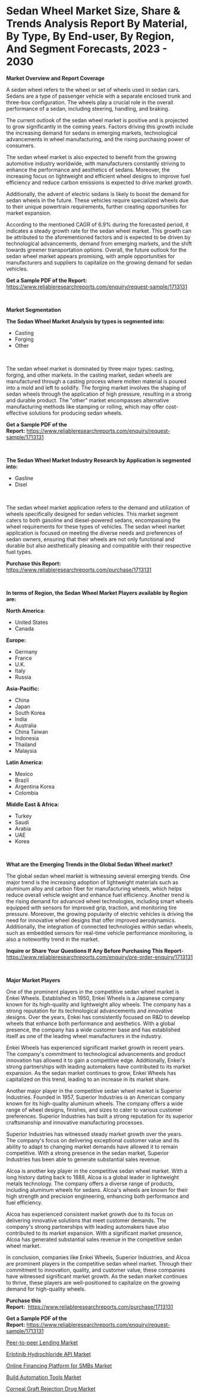 <p><h1>Sedan Wheel Market Size, Share & Trends Analysis Report By Material, By Type, By End-user, By Region, And Segment Forecasts, 2023 - 2030</h1></p><p><strong>Market Overview and Report Coverage</strong></p>
<p><p>A sedan wheel refers to the wheel or set of wheels used in sedan cars. Sedans are a type of passenger vehicle with a separate enclosed trunk and three-box configuration. The wheels play a crucial role in the overall performance of a sedan, including steering, handling, and braking.</p><p>The current outlook of the sedan wheel market is positive and is projected to grow significantly in the coming years. Factors driving this growth include the increasing demand for sedans in emerging markets, technological advancements in wheel manufacturing, and the rising purchasing power of consumers.</p><p>The sedan wheel market is also expected to benefit from the growing automotive industry worldwide, with manufacturers constantly striving to enhance the performance and aesthetics of sedans. Moreover, the increasing focus on lightweight and efficient wheel designs to improve fuel efficiency and reduce carbon emissions is expected to drive market growth.</p><p>Additionally, the advent of electric sedans is likely to boost the demand for sedan wheels in the future. These vehicles require specialized wheels due to their unique powertrain requirements, further creating opportunities for market expansion.</p><p>According to the mentioned CAGR of 6.9% during the forecasted period, it indicates a steady growth rate for the sedan wheel market. This growth can be attributed to the aforementioned factors and is expected to be driven by technological advancements, demand from emerging markets, and the shift towards greener transportation options. Overall, the future outlook for the sedan wheel market appears promising, with ample opportunities for manufacturers and suppliers to capitalize on the growing demand for sedan vehicles.</p></p>
<p><strong>Get a Sample PDF of the Report:</strong> <a href="https://www.reliableresearchreports.com/enquiry/request-sample/1713131">https://www.reliableresearchreports.com/enquiry/request-sample/1713131</a></p>
<p>&nbsp;</p>
<p><strong>Market Segmentation</strong></p>
<p><strong>The Sedan Wheel Market Analysis by types is segmented into:</strong></p>
<p><ul><li>Casting</li><li>Forging</li><li>Other</li></ul></p>
<p>&nbsp;</p>
<p><p>The sedan wheel market is dominated by three major types: casting, forging, and other markets. In the casting market, sedan wheels are manufactured through a casting process where molten material is poured into a mold and left to solidify. The forging market involves the shaping of sedan wheels through the application of high pressure, resulting in a strong and durable product. The "other" market encompasses alternative manufacturing methods like stamping or rolling, which may offer cost-effective solutions for producing sedan wheels.</p></p>
<p><strong>Get a Sample PDF of the Report:</strong>&nbsp;<a href="https://www.reliableresearchreports.com/enquiry/request-sample/1713131">https://www.reliableresearchreports.com/enquiry/request-sample/1713131</a></p>
<p>&nbsp;</p>
<p><strong>The Sedan Wheel Market Industry Research by Application is segmented into:</strong></p>
<p><ul><li>Gasline</li><li>Disel</li></ul></p>
<p>&nbsp;</p>
<p><p>The sedan wheel market application refers to the demand and utilization of wheels specifically designed for sedan vehicles. This market segment caters to both gasoline and diesel-powered sedans, encompassing the wheel requirements for these types of vehicles. The sedan wheel market application is focused on meeting the diverse needs and preferences of sedan owners, ensuring that their wheels are not only functional and durable but also aesthetically pleasing and compatible with their respective fuel types.</p></p>
<p><strong>Purchase this Report:</strong>&nbsp; <a href="https://www.reliableresearchreports.com/purchase/1713131">https://www.reliableresearchreports.com/purchase/1713131</a></p>
<p>&nbsp;</p>
<p><strong>In terms of Region, the Sedan Wheel Market Players available by Region are:</strong></p>
<p>
    <p> <strong> North America: </strong>
        <ul>
            <li>United States</li>
            <li>Canada</li>
        </ul>
        </p> 
    <p> <strong> Europe: </strong>
        <ul>
            <li>Germany</li>
            <li>France</li>
            <li>U.K.</li>
            <li>Italy</li>
            <li>Russia</li>
        </ul>
        </p> 
    <p> <strong> Asia-Pacific: </strong>
        <ul>
            <li>China</li>
            <li>Japan</li>
            <li>South Korea</li>
            <li>India</li>
            <li>Australia</li>
            <li>China Taiwan</li>
            <li>Indonesia</li>
            <li>Thailand</li>
            <li>Malaysia</li>
        </ul>
        </p> 
    <p> <strong> Latin America: </strong>
        <ul>
            <li>Mexico</li>
            <li>Brazil</li>
            <li>Argentina Korea</li>
            <li>Colombia</li>
        </ul>
        </p> 
    <p> <strong> Middle East & Africa: </strong>
        <ul>
            <li>Turkey</li>
            <li>Saudi</li>
            <li>Arabia</li>
            <li>UAE</li>
            <li>Korea</li>
        </ul>
    </p>
    </p>
<p>&nbsp;</p>
<p><strong>What are the Emerging Trends in the Global Sedan Wheel market?</strong></p>
<p><p>The global sedan wheel market is witnessing several emerging trends. One major trend is the increasing adoption of lightweight materials such as aluminum alloy and carbon fiber for manufacturing wheels, which helps reduce overall vehicle weight and enhance fuel efficiency. Another trend is the rising demand for advanced wheel technologies, including smart wheels equipped with sensors for improved grip, traction, and monitoring tire pressure. Moreover, the growing popularity of electric vehicles is driving the need for innovative wheel designs that offer improved aerodynamics. Additionally, the integration of connected technologies within sedan wheels, such as embedded sensors for real-time vehicle performance monitoring, is also a noteworthy trend in the market.</p></p>
<p><strong>Inquire or Share Your Questions If Any Before Purchasing This Report</strong>- <a href="https://www.reliableresearchreports.com/enquiry/pre-order-enquiry/1713131">https://www.reliableresearchreports.com/enquiry/pre-order-enquiry/1713131</a></p>
<p>&nbsp;</p>
<p><strong>Major Market Players</strong></p>
<p><p>One of the prominent players in the competitive sedan wheel market is Enkei Wheels. Established in 1950, Enkei Wheels is a Japanese company known for its high-quality and lightweight alloy wheels. The company has a strong reputation for its technological advancements and innovative designs. Over the years, Enkei has consistently focused on R&D to develop wheels that enhance both performance and aesthetics. With a global presence, the company has a wide customer base and has established itself as one of the leading wheel manufacturers in the industry.</p><p>Enkei Wheels has experienced significant market growth in recent years. The company's commitment to technological advancements and product innovation has allowed it to gain a competitive edge. Additionally, Enkei's strong partnerships with leading automakers have contributed to its market expansion. As the sedan market continues to grow, Enkei Wheels has capitalized on this trend, leading to an increase in its market share.</p><p>Another major player in the competitive sedan wheel market is Superior Industries. Founded in 1957, Superior Industries is an American company known for its high-quality aluminum wheels. The company offers a wide range of wheel designs, finishes, and sizes to cater to various customer preferences. Superior Industries has built a strong reputation for its superior craftsmanship and innovative manufacturing processes.</p><p>Superior Industries has witnessed steady market growth over the years. The company's focus on delivering exceptional customer value and its ability to adapt to changing market demands have allowed it to remain competitive. With a strong presence in the sedan market, Superior Industries has been able to generate substantial sales revenue.</p><p>Alcoa is another key player in the competitive sedan wheel market. With a long history dating back to 1888, Alcoa is a global leader in lightweight metals technology. The company offers a diverse range of products, including aluminum wheels for sedans. Alcoa's wheels are known for their high strength and precision engineering, enhancing both performance and fuel efficiency.</p><p>Alcoa has experienced consistent market growth due to its focus on delivering innovative solutions that meet customer demands. The company's strong partnerships with leading automakers have also contributed to its market expansion. With a significant market presence, Alcoa has generated substantial sales revenue in the competitive sedan wheel market.</p><p>In conclusion, companies like Enkei Wheels, Superior Industries, and Alcoa are prominent players in the competitive sedan wheel market. Through their commitment to innovation, quality, and customer value, these companies have witnessed significant market growth. As the sedan market continues to thrive, these players are well-positioned to capitalize on the growing demand for high-quality wheels.</p></p>
<p><strong>Purchase this Report:</strong>&nbsp;&nbsp;<a href="https://www.reliableresearchreports.com/purchase/1713131">https://www.reliableresearchreports.com/purchase/1713131</a></p>
<p></p>
<p><strong>Get a Sample PDF of the Report:</strong>&nbsp;<a href="https://www.reliableresearchreports.com/enquiry/request-sample/1713131">https://www.reliableresearchreports.com/enquiry/request-sample/1713131</a></p>
<p><p><a href="https://medium.com/@anmolreportprime/peer-to-peer-lending-market-research-report-its-history-and-forecast-2023-to-2030-289a216d4d2b">Peer-to-peer Lending Market</a></p><p><a href="https://medium.com/@akshatsharma12/erlotinib-hydrochloride-api-market-share-evolution-and-market-growth-trends-2023-2030-9d60064baf5f">Erlotinib Hydrochloride API Market</a></p><p><a href="https://medium.com/@chiragreportprime2/online-financing-platform-for-smbs-market-outlook-industry-overview-and-forecast-2023-to-2030-9c1a8f5f101a">Online Financing Platform for SMBs Market</a></p><p><a href="https://medium.com/@chiragreportprime3/build-automation-tools-market-the-key-to-successful-business-strategy-forecast-till-2030-502ab86b88de">Build Automation Tools Market</a></p><p><a href="https://medium.com/@chiragreportprime1/corneal-graft-rejection-drug-market-size-cagr-trends-2024-2030-c3c057a15237">Corneal Graft Rejection Drug Market</a></p></p>